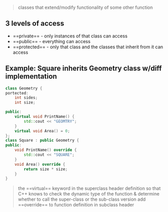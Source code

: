 >classes that extend/modify functionality of some other function

## 3 levels of access
- ==private== - only instances of that class can access
- ==public== - everything can access
- ==protected== - only that class and the classes that inherit from it can access

## Example: Square inherits Geometry class w/diff implementation

```C++
class Geometry {
portected:
	int sides;
	int size;

public:
	virtual void PrintName() {
		std::cout << "GEOMTRY";
	}
	virtual void Area() = 0;
};
class Square : public Geometry {
public:
	void PrintName() override {
		std::cout << "SQUARE";
	}
	void Area() override {
		return size * size;
	}
}

```
>the ==virtual== keyword in the superclass header definition so that C++ knows to check the dynamic type of the function & determine whether to call the super-class or the sub-class version
>	add ==override== to function definition in subclass header